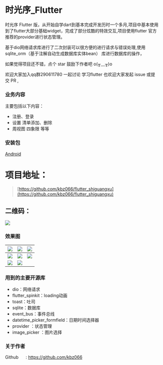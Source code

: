 # 时光序_Flutter
时光序 Flutter 版，从开始自学dart到基本完成开发历时一个多月,项目中基本使用到了flutter大部分基础widget，完成了部分炫酷的特效交互,项目使用flutter 官方推荐的provider进行状态管理。

基于dio网络请求库进行了二次封装可以很方便的进行请求与错误处理,使用 sqlite_orm（基于注解自动生成数据库实体bean） 库进行数据库的操作，

如果觉得项目还不错，点个 star 鼓励下作者吧 o(╥﹏╥)o

欢迎大家加入qq群290611780 一起讨论 学习flutter
也欢迎大家发起 issue 或提交 PR ,

### 业务内容
主要包括以下内容：
- 注册、登录 
- 设置  清单添加、删除 
- 周视图 四象限 等等


### 安装包
[Android](https://www.pgyer.com/C9lo)

# 项目地址：
 > [https://github.com/kbz066/flutter_shiguangxu](https://github.com/kbz066/flutter_shiguangxu)
 ## 二维码：
 
![](https://user-gold-cdn.xitu.io/2019/8/29/16cdb374c234e4e3?w=210&h=210&f=png&s=5220)

### 效果图





|![](https://user-gold-cdn.xitu.io/2019/8/29/16cdafe3e127dffe?w=320&h=511&f=gif&s=435989)| ![](https://user-gold-cdn.xitu.io/2019/8/29/16cdafeca6272cb9?w=320&h=511&f=gif&s=835133) | ![](https://user-gold-cdn.xitu.io/2019/8/29/16cdaff357c7e297?w=320&h=511&f=gif&s=431308)|
| --- | --- | --- |
| ![](https://user-gold-cdn.xitu.io/2019/8/29/16cdaff95886534c?w=320&h=511&f=gif&s=597757) | ![](https://user-gold-cdn.xitu.io/2019/8/29/16cdafff4c4eeb16?w=320&h=511&f=gif&s=701979)| ![](https://user-gold-cdn.xitu.io/2019/8/29/16cdb006465d2ff5?w=320&h=511&f=gif&s=740803)|
| ![](https://user-gold-cdn.xitu.io/2019/8/29/16cdb00c8e01afd0?w=320&h=511&f=gif&s=592901) | ![](https://user-gold-cdn.xitu.io/2019/8/29/16cdb012aa8f5634?w=320&h=511&f=gif&s=451280) | 


### 用到的主要开源库
- dio：网络请求
- flutter_spinkit：loading动画
- toast：吐司
- sqlite：数据库
- event_bus：事件总线
- datetime_picker_formfield：日期时间选择器
- provider ：状态管理
- image_picker ：图片选择



### 关于作者


Github &nbsp;&nbsp;&nbsp;&nbsp;&nbsp;: https://github.com/kbz066


